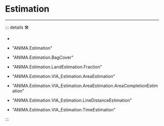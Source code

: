 
# <anima>Estimation</anima>

---

<!-- =================================================== -->
<!-- =================================================== -->
<!-- =================================================== -->
<!-- =================================================== -->
<!-- =================================================== -->
::: details 🛠

-

- "ANIMA.Estimation"
- "ANIMA.Estimation.BagCover"
- "ANIMA.Estimation.LandEstimation.Fraction"
- "ANIMA.Estimation.VIA_Estimation.AreaEstimation"
- "ANIMA.Estimation.VIA_Estimation.AreaEstimation.AreaCompletionEstimation"
- "ANIMA.Estimation.VIA_Estimation.LineDistanceEstimation"
- "ANIMA.Estimation.VIA_Estimation.TimeEstimation"

:::
